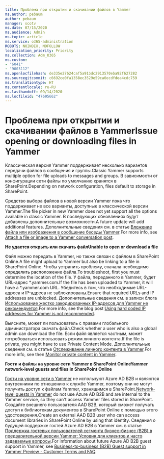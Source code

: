 ```yaml
---
title: Проблема при открытии и скачивании файлов в Yammer
ms.author: pebaum
author: pebaum
manager: scotv
ms.date: 07/15/2020
ms.audience: Admin
ms.topic: article
ms.service: o365-administration
ROBOTS: NOINDEX, NOFOLLOW
localization_priority: Priority
ms.collection: Adm_O365
ms.custom:
- "6041"
- "9003112"
ms.openlocfilehash: de335e27624caf5a91bdc2913570eba92f627282
ms.sourcegitcommit: c6692ce0fa1358ec3529e59ca0ecdfdea4cdc759
ms.translationtype: HT
ms.contentlocale: ru-RU
ms.lasthandoff: 09/14/2020
ms.locfileid: "47695662"
---
```

# <a name="issue-opening-or-downloading-files-in-yammer"></a><span data-ttu-id="0f3c5-102">Проблема при открытии и скачивании файлов в Yammer</span><span class="sxs-lookup"><span data-stu-id="0f3c5-102">Issue opening or downloading files in Yammer</span></span>

<span data-ttu-id="0f3c5-103">Классическая версия Yammer поддерживает несколько вариантов передачи файлов в сообщения и группы.</span><span class="sxs-lookup"><span data-stu-id="0f3c5-103">Classic Yammer supports multiple option for file uploads to messages and groups.</span></span> <span data-ttu-id="0f3c5-104">В зависимости от конфигурации сети файлы по умолчанию хранятся в SharePoint.</span><span class="sxs-lookup"><span data-stu-id="0f3c5-104">Depending on network configuration, files default to storage in SharePoint.</span></span>

<span data-ttu-id="0f3c5-105">Средство выбора файлов в новой версии Yammer пока что поддерживает не все варианты, доступные в классической версии Yammer.</span><span class="sxs-lookup"><span data-stu-id="0f3c5-105">The file picker in new Yammer does not yet support all the options available in classic Yammer.</span></span> <span data-ttu-id="0f3c5-106">В последующих обновлениях будут добавлены дополнительные возможности.</span><span class="sxs-lookup"><span data-stu-id="0f3c5-106">A future update will add additional features.</span></span> <span data-ttu-id="0f3c5-107">Дополнительные сведения см. в статье [Вложение файла или изображения в сообщение беседы Yammer](https://support.microsoft.com/office/attach-a-file-or-image-to-a-yammer-conversation-post-8d2d17f7-8f37-4535-961e-518d751be7e8).</span><span class="sxs-lookup"><span data-stu-id="0f3c5-107">For more info, see [Attach a file or image to a Yammer conversation post](https://support.microsoft.com/office/attach-a-file-or-image-to-a-yammer-conversation-post-8d2d17f7-8f37-4535-961e-518d751be7e8).</span></span>

<span data-ttu-id="0f3c5-108">**Не удается открыть или скачать файл**</span><span class="sxs-lookup"><span data-stu-id="0f3c5-108">**Unable to open or download a file**</span></span>  

<span data-ttu-id="0f3c5-109">Файл можно передать в Yammer, но также связан с файлом в SharePoint Online.</span><span class="sxs-lookup"><span data-stu-id="0f3c5-109">A file might upload to Yammer but also be linking to a file in SharePoint Online.</span></span> <span data-ttu-id="0f3c5-110">Чтобы устранить проблему, сначала необходимо определить расположение файла.</span><span class="sxs-lookup"><span data-stu-id="0f3c5-110">To troubleshoot, first you must determine the location of the file.</span></span> <span data-ttu-id="0f3c5-111">У файла, переданного в Yammer, будет URL-адрес \*.yammer.com.</span><span class="sxs-lookup"><span data-stu-id="0f3c5-111">If the file has been uploaded to Yammer, it will have a \*.yammer.com URL.</span></span> <span data-ttu-id="0f3c5-112">Убедитесь в том, что необходимые URL-адреса и IP-адреса не заблокированы.</span><span class="sxs-lookup"><span data-stu-id="0f3c5-112">Ensure that required URLs and IP addresses are unblocked.</span></span> <span data-ttu-id="0f3c5-113">Дополнительные сведения см. в записи блога [Использование жестко закодированных IP-адресов для Yammer не рекомендуется](https://techcommunity.microsoft.com/t5/yammer-blog/using-hard-coded-ip-addresses-for-yammer-is-not-recommended/ba-p/276592).</span><span class="sxs-lookup"><span data-stu-id="0f3c5-113">For more info, see the blog post [Using hard coded IP addresses for Yammer is not recommended](https://techcommunity.microsoft.com/t5/yammer-blog/using-hard-coded-ip-addresses-for-yammer-is-not-recommended/ba-p/276592).</span></span>

<span data-ttu-id="0f3c5-114">Выясните, может ли пользователь с правами глобального администратора скачать файл.</span><span class="sxs-lookup"><span data-stu-id="0f3c5-114">Check whether a user who is also a global admin can download the file.</span></span> <span data-ttu-id="0f3c5-115">Если файл является частным, может потребоваться использовать режим личного контента.</span><span class="sxs-lookup"><span data-stu-id="0f3c5-115">If the file is private, you might have to use Private Content Mode.</span></span> <span data-ttu-id="0f3c5-116">Дополнительные сведения см. в статье [Отслеживание личного контента в Yammer](https://docs.microsoft.com/yammer/manage-security-and-compliance/monitor-private-content).</span><span class="sxs-lookup"><span data-stu-id="0f3c5-116">For more info, see then [Monitor private content in Yammer](https://docs.microsoft.com/yammer/manage-security-and-compliance/monitor-private-content).</span></span>  

<span data-ttu-id="0f3c5-117">**Гости и файлы на уровне сети Yammer в SharePoint Online**</span><span class="sxs-lookup"><span data-stu-id="0f3c5-117">**Yammer network-level guests and files in SharePoint Online**</span></span>  

<span data-ttu-id="0f3c5-118">[Гости на уровне сети в Yammer](https://docs.microsoft.com/yammer/manage-yammer-users/add-block-or-remove-users#invite-guests) не используют Azure AD B2B и являются внутренними по отношению к службе Yammer, поэтому они не могут получить доступ к файлам Yammer, хранящимся в SharePoint.</span><span class="sxs-lookup"><span data-stu-id="0f3c5-118">[Network-level guests in Yammer](https://docs.microsoft.com/yammer/manage-yammer-users/add-block-or-remove-users#invite-guests) do not use Azure AD B2B and are internal to the Yammer service, so they can't access Yammer files stored in SharePoint.</span></span> <span data-ttu-id="0f3c5-119">Создайте внешнего пользователя AAD B2B, который сможет получать доступ к библиотекам документов в SharePoint Online с помощью этого удостоверения.</span><span class="sxs-lookup"><span data-stu-id="0f3c5-119">Create an external AAD B2B user who can access document libraries in SharePoint Online by using that identity.</span></span> <span data-ttu-id="0f3c5-120">Сведения о будущей поддержке гостей Azure AD B2B в Yammer см. в статье [Поддержка гостевых пользователей сегмента бизнес-бизнес (B2B) в предварительной версии Yammer: Условия для клиентов и часто задаваемые вопросы](https://docs.microsoft.com/yammer/get-started-with-yammer/azure-ad-b2b-guests-yammer).</span><span class="sxs-lookup"><span data-stu-id="0f3c5-120">For information about future Azure AD B2B guest support in Yammer, see [Business-to-business (B2B) Guest support in Yammer Preview - Customer Terms and FAQ](https://docs.microsoft.com/yammer/get-started-with-yammer/azure-ad-b2b-guests-yammer).</span></span>
